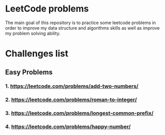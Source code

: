 # LeetCode problems

The main goal of this repository is to practice some leetcode problems in order to improve my data structure and algorithms skills as well as improve my problem solving ability.

# Challenges list

## Easy Problems

### 1. https://leetcode.com/problems/add-two-numbers/

### 2. https://leetcode.com/problems/roman-to-integer/

### 3. https://leetcode.com/problems/longest-common-prefix/

### 4. https://leetcode.com/problems/happy-number/
